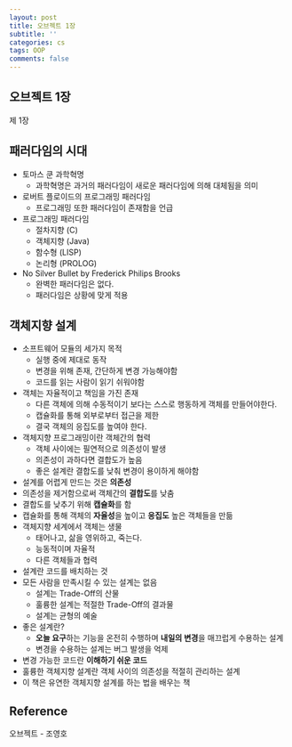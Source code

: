 ```yaml
---
layout: post
title: 오브젝트 1장
subtitle: ''
categories: cs
tags: OOP
comments: false
---
```


## 오브젝트 1장

제 1장

## 패러다임의 시대

- 토마스 쿤 과학혁명
  - 과학혁명은 과거의 패러다임이 새로운 패러다임에 의해 대체됨을 의미
- 로버트 플로이드의 프로그래밍 패러다임
  - 프로그래밍 또한 패러다임이 존재함을 언급
- 프로그래밍 패러다임
  - 절차지향 (C)
  - 객체지향 (Java)
  - 함수형 (LISP)
  - 논리형 (PROLOG)
- No Silver Bullet by Frederick Philips Brooks
  - 완벽한 패러다임은 없다.
  - 패러다임은 상황에 맞게 적용

## 객체지향 설계

- 소프트웨어 모듈의 세가지 목적
  - 실행 중에 제대로 동작
  - 변경을 위해 존재, 간단하게 변경 가능해야함
  - 코드를 읽는 사람이 읽기 쉬워야함
- 객체는 자율적이고 책임을 가진 존재
  - 다른 객체에 의해 수동적이기 보다는 스스로 행동하게 객체를 만들어야한다.
  - 캡슐화를 통해 외부로부터 접근을 제한
  - 결국 객체의 응집도를 높여야 한다.
- 객체지향 프로그래밍이란 객체간의 협력
  - 객체 사이에는 필연적으로 의존성이 발생
  - 의존성이 과하다면 결합도가 높음
  - 좋은 설계란 결합도를 낮춰 변경이 용이하게 해야함
- 설계를 어렵게 만드는 것은 **의존성**
- 의존성을 제거함으로써 객체간의 **결합도**를 낮춤
- 결합도를 낮추기 위해 **캡슐화**를 함
- 캡슐화를 통해 객체의 **자율성**을 높이고 **응집도** 높은 객체들을 만듦
- 객체지향 세계에서 객체는 생물
  - 태어나고, 삶을 영위하고, 죽는다.
  - 능동적이며 자율적
  - 다른 객체들과 협력
- 설계란 코드를 배치하는 것
- 모든 사람을 만족시킬 수 있는 설계는 없음
  - 설계는 Trade-Off의 산물
  - 훌륭한 설계는 적절한 Trade-Off의 결과물
  - 설계는 균형의 예술
- 좋은 설계란?
  - **오늘 요구**하는 기능을 온전히 수행하며 **내일의 변경**을 매끄럽게 수용하는 설계
  - 변경을 수용하는 설계는 버그 발생을 억제
- 변경 가능한 코드란 **이해하기 쉬운 코드**
- 훌륭한 객체지향 설계란 객체 사이의 의존성을 적절히 관리하는 설계
- 이 책은 유연한 객체지향 설계를 하는 법을 배우는 책

## Reference

오브젝트 - 조영호